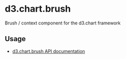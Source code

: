 # d3.chart.brush

Brush / context component for the d3.chart framework

## Usage

* [d3.chart.brush API documentation](http://peteb4ker.github.io/d3.chart/doc/classes/d3.chart.Brush.html)
